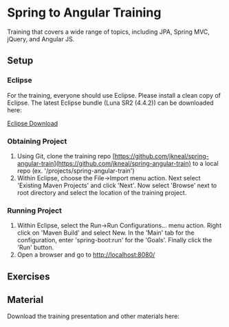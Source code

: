 Spring to Angular Training
============

Training that covers a wide range of topics, including JPA, Spring MVC, jQuery, and Angular JS.

Setup
------------

### Eclipse

For the training, everyone should use Eclipse. Please install a clean copy of Eclipse. The latest Eclipse bundle (Luna SR2 (4.4.2)) can be downloaded here:

[Eclipse Download](https://www.eclipse.org/downloads/packages/eclipse-ide-java-ee-developers/lunasr2)

### Obtaining Project

1. Using Git, clone the training repo [https://github.com/jkneal/spring-angular-train](https://github.com/jkneal/spring-angular-train) to a local repo (ex. '/projects/spring-angular-train')
2. Within Eclipse, choose the File->Import menu action. Next select 'Existing Maven Projects' and click 'Next'. Now select 'Browse' next to root directory and select the location of the training project.

### Running Project

1. Within Eclipse, select the Run->Run Configurations... menu action. Right click on 'Maven Build' and select New. In the 'Main' tab for the configuration, enter 'spring-boot:run' for the 'Goals'. Finally click the 'Run' button.
2. Open a browser and go to [http://localhost:8080/](http://localhost:8080/)



Exercises
------------



Material
------------

Download the training presentation and other materials here: 